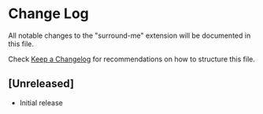 # Change Log
All notable changes to the "surround-me" extension will be documented in this file.

Check [Keep a Changelog](http://keepachangelog.com/) for recommendations on how to structure this file.

## [Unreleased]
- Initial release